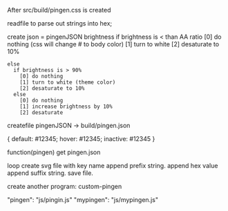 After src/build/pingen.css is created

readfile to parse out strings into hex;

create json = pingenJSON
  brightness
    if brightness is < than AA ratio
      [0] do nothing (css will change # to body color)
      [1] turn to white
      [2] desaturate to 10%

    else
      if brightness is > 90%
        [0] do nothing
        [1] turn to white (theme color)
        [2] desaturate to 10%
      else
        [0] do nothing
        [1] increase brightness by 10%
        [2] desaturate

createfile pingenJSON -> build/pingen.json

{
  default: #12345;
  hover: #12345;
  inactive: #12345
}

function(pingen)
  get pingen.json

  loop
    create svg file with key name
      append prefix string.
      append hex value
      append suffix string.
      save file.


create another program: custom-pingen

"pingen": "js/pingin.js"
"mypingen": "js/mypingen.js"
